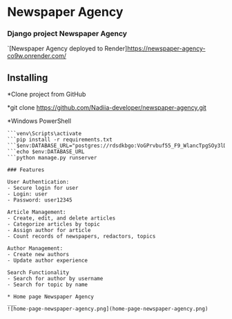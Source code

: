 # Newspaper Agency

### Django project Newspaper Agency
`[Newspaper Agency deployed to Render]https://newspaper-agency-co9w.onrender.com/

## Installing

*Clone project from GitHub

*git clone https://github.com/Nadiia-developer/newspaper-agency.git

*Windows PowerShell
```python3 -m venv venv
```venv\Scripts\activate
```pip install -r requirements.txt
```$env:DATABASE_URL="postgres://rdsdkbgo:VoGPrvbuf55_F9_WlancTpgSOy3lDqUe@cornelius.db.elephantsql.com/rdsdkbgo"
```echo $env:DATABASE_URL
```python manage.py runserver

### Features

User Authentication:
- Secure login for user
- Login: user
- Password: user12345

Article Management:
- Create, edit, and delete articles
- Categorize articles by topic
- Assign author for article
- Count records of newspapers, redactors, topics

Author Management:
- Create new authors
- Update author experience

Search Functionality
- Search for author by username
- Search for topic by name

* Home page Newspaper Agency
___
![home-page-newspaper-agency.png](home-page-newspaper-agency.png)
